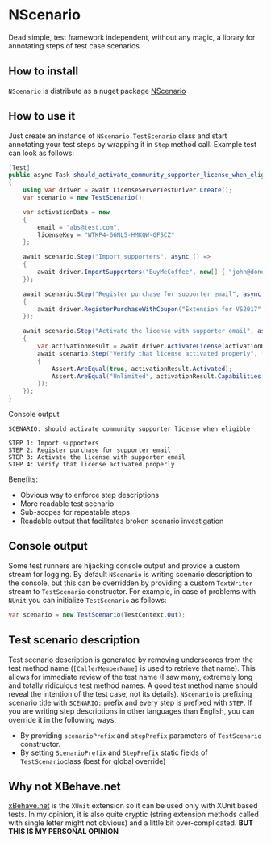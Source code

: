 # NScenario
Dead simple, test framework independent, without any magic, a library for annotating steps of test case scenarios.

## How to install
`NScenario` is distribute as a nuget package [NScenario](https://www.nuget.org/packages/NScenario/)


## How to use it

Just create an instance of `NScenario.TestScenario` class and start annotating your test steps by wrapping it in `Step` method call.
Example test can look as follows:

```cs
[Test]
public async Task should_activate_community_supporter_license_when_eligible()
{
    using var driver = await LicenseServerTestDriver.Create();
    var scenario = new TestScenario();

    var activationData = new
    {
        email = "abs@test.com",
        licenseKey = "WTKP4-66NL5-HMKQW-GFSCZ"
    };

    await scenario.Step("Import supporters", async () =>
    {
        await driver.ImportSupporters("BuyMeCoffee", new[] { "john@done.com", "jane@done.com", activationData.email });
    });

    await scenario.Step("Register purchase for supporter email", async () =>
    {
        await driver.RegisterPurchaseWithCoupon("Extension for VS2017", activationData.email, activationData.licenseKey, "OssSupporter");
    });

    await scenario.Step("Activate the license with supporter email", async () =>
    {
        var activationResult = await driver.ActivateLicense(activationData.email, activationData.licenseKey);
        await scenario.Step("Verify that license activated properly", () =>
        {
            Assert.AreEqual(true, activationResult.Activated);
            Assert.AreEqual("Unlimited", activationResult.Capabilities["VsVersion"]);
        });
    });
}
```

Console output

```plaintext
SCENARIO: should activate community supporter license when eligible

STEP 1: Import supporters
STEP 2: Register purchase for supporter email
STEP 3: Activate the license with supporter email
STEP 4: Verify that license activated properly
```

Benefits:
- Obvious way to enforce step descriptions
- More readable test scenario
- Sub-scopes for repeatable steps
- Readable output that facilitates broken scenario investigation

## Console output
Some test runners are hijacking console output and provide a custom stream for logging. By default `NScenario` is writing scenario description to the console, but this can be overridden by providing a custom `TextWriter` stream to `TestScenario` constructor. For example, in case of problems with `NUnit` you can initialize `TestScenario` as follows:

```cs
var scenario = new TestScenario(TestContext.Out);
```

## Test scenario description
Test scenario description is generated by removing underscores from the test method name (`[CallerMemberName]` is used to retrieve that name). This allows for immediate review of the test name (I saw many, extremely long and totally ridiculous test method names. A good test method name should reveal the intention of the test case, not its details).
`NScenario` is prefixing scenario title with `SCENARIO:` prefix and every step is prefixed with `STEP`. If you are writing step descriptions in other languages than English, you can override it in the following ways:
- By providing `scenarioPrefix` and `stepPrefix` parameters of `TestScenario` constructor.
- By setting `ScenarioPrefix` and  `StepPrefix` static fields of `TestScenario`class (best for global override)


## Why not XBehave.net

[xBehave.net](https://github.com/adamralph/xbehave.net) is the `XUnit` extension so it can be used only with XUnit based tests. In my opinion, it is also quite cryptic (string extension methods called with single letter might not obvious) and a little bit over-complicated. **BUT THIS IS MY PERSONAL OPINION**
